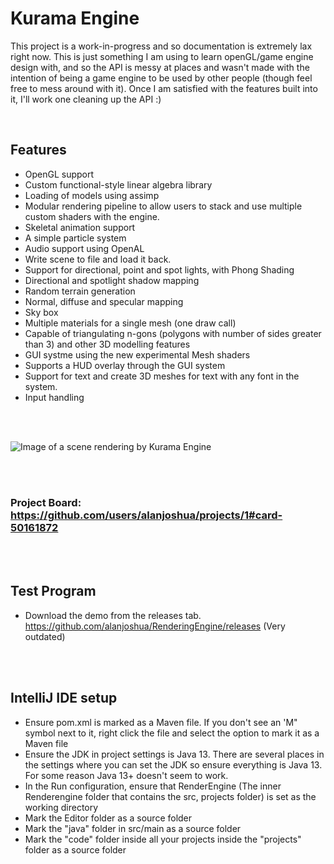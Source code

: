 # Kurama Engine

<p> This project is a work-in-progress and so documentation is extremely lax right now. This is just something I am using to learn openGL/game engine design with, and so the API is messy at places and wasn't made with the intention of being a game engine to be used by other people (though feel free to mess around with it). Once I am satisfied with the features built into it, I'll work one cleaning up the API :) </p>
&nbsp &nbsp &nbsp

## Features
* OpenGL support
* Custom functional-style linear algebra library
* Loading of models using assimp
* Modular rendering pipeline to allow users to stack and use multiple custom shaders with the engine. 
* Skeletal animation support
* A simple particle system
* Audio support using OpenAL
* Write scene to file and load it back. 
* Support for directional, point and spot lights, with Phong Shading
* Directional and spotlight shadow mapping
* Random terrain generation
* Normal, diffuse and specular mapping
* Sky box
* Multiple materials for a single mesh (one draw call)
* Capable of triangulating n-gons (polygons with number of sides greater than 3) and other 3D modelling features
* GUI systme using the new experimental Mesh shaders
* Supports a HUD overlay through the GUI system
* Support for text and create 3D meshes for text with any font in the system.
* Input handling

<br>
<br>

![Image of a scene rendering by Kurama Engine](https://github.com/alanjoshua/Kurama-Engine/blob/master/images/KuramaEngine-screenshot2.png)

<br>
<br>

### Project Board: https://github.com/users/alanjoshua/projects/1#card-50161872

<br>
<br>

## Test Program
* Download the demo from the releases tab. https://github.com/alanjoshua/RenderingEngine/releases  (Very outdated)

<br>
<br>

## IntelliJ IDE setup
* Ensure pom.xml is marked as a Maven file. If you don't see an 'M" symbol next to it, right click the file and select the option to mark it as a Maven file
* Ensure the JDK in project settings is Java 13. There are several places in the settings where you can set the JDK so ensure everything is Java 13. For some reason Java 13+ doesn't seem to work.
* In the Run configuration, ensure that RenderEngine (The inner Renderengine folder that contains the src, projects folder) is set as the working directory
* Mark the Editor folder as a source folder
* Mark the "java" folder in src/main as a source folder
* Mark the "code" folder inside all your projects inside the "projects" folder as a source folder



